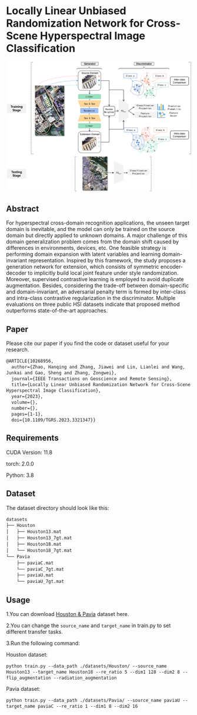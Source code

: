 # Locally Linear Unbiased Randomization Network for Cross-Scene Hyperspectral Image Classification

<p align='center'>
  <img src='abstract_00.png' width="800px">
</p>

## Abstract

For hyperspectral cross-domain recognition applications, the unseen target domain is inevitable, and the model can only be trained on the source domain but directly applied to unknown domains. A major challenge of this domain generalization problem comes from the domain shift caused by differences in environments, devices, etc. One feasible strategy is performing domain expansion with latent variables and learning domain-invariant representation. Inspired by this framework, the study proposes a generation network for extension, which consists of symmetric encoder-decoder to implicitly build local joint feature under style randomization. Moreover, supervised contrastive learning is employed to avoid duplicate augmentation. Besides, considering the trade-off between domain-specific and domain-invariant, an adversarial penalty term is formed by inter-class and intra-class contrastive regularization in the discriminator. Multiple evaluations on three public HSI datasets indicate that proposed method outperforms state-of-the-art approaches. 

## Paper

Please cite our paper if you find the code or dataset useful for your research.

```
@ARTICLE{10268956,
  author={Zhao, Hanqing and Zhang, Jiawei and Lin, Lianlei and Wang, Junkai and Gao, Sheng and Zhang, Zongwei},
  journal={IEEE Transactions on Geoscience and Remote Sensing}, 
  title={Locally Linear Unbiased Randomization Network for Cross-Scene Hyperspectral Image Classification}, 
  year={2023},
  volume={},
  number={},
  pages={1-1},
  doi={10.1109/TGRS.2023.3321347}}

```



## Requirements

CUDA Version: 11.8

torch: 2.0.0

Python: 3.8

## Dataset

The dataset directory should look like this:

```bash
datasets
├── Houston
│   ├── Houston13.mat
│   ├── Houston13_7gt.mat
│   ├── Houston18.mat
│   └── Houston18_7gt.mat
└── Pavia
    ├── paviaC.mat
    └── paviaC_7gt.mat
    ├── paviaU.mat
    └── paviaU_7gt.mat

```

## Usage

1.You can download [Houston &amp; Pavia](https://drive.google.com/drive/folders/1No-DNDT9P1HKsM9QKKJJzat8A1ZhVmmz?usp=sharing) dataset here.

2.You can change the `source_name` and `target_name` in train.py to set different transfer tasks.

3.Run the following command:

Houston dataset:
```
python train.py --data_path ./datasets/Houston/ --source_name Houston13 --target_name Houston18 --re_ratio 5 --dim1 128 --dim2 8 --flip_augmentation --radiation_augmentation
```
Pavia dataset:
```
python train.py --data_path ./datasets/Pavia/ --source_name paviaU --target_name paviaC --re_ratio 1 --dim1 8 --dim2 16 
```

